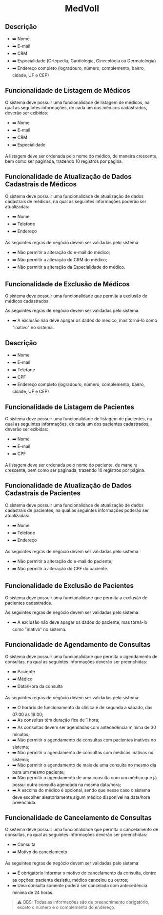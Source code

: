 <h1 align=center>MedVoll</h1>

<h2>Descrição</h2>
<ul class="list">
    <li>➡️ Nome</li>
    <li>➡️ E-mail</li>
    <li>➡️ CRM</li>
    <li>➡️ Especialidade (Ortopedia, Cardiologia, Ginecologia ou Dermatologia)</li>
    <li>➡️ Endereço completo (logradouro, número, complemento, bairro, cidade, UF e CEP)</li>
</ul>

<h2>Funcionalidade de Listagem de Médicos</h2>
<p>O sistema deve possuir uma funcionalidade de listagem de médicos, na qual as seguintes informações, de cada um dos médicos cadastrados, deverão ser exibidas:</p>
<ul class="list">
    <li>➡️ Nome</li>
    <li>➡️ E-mail</li>
    <li>➡️ CRM</li>
    <li>➡️ Especialidade</li>
</ul>
<p>A listagem deve ser ordenada pelo nome do médico, de maneira crescente, bem como ser paginada, trazendo 10 registros por página.</p>

<h2>Funcionalidade de Atualização de Dados Cadastrais de Médicos</h2>
<p>O sistema deve possuir uma funcionalidade de atualização de dados cadastrais de médicos, na qual as seguintes informações poderão ser atualizadas:</p>
<ul class="list">
    <li>➡️ Nome</li>
    <li>➡️ Telefone</li>
    <li>➡️ Endereço</li>
</ul>
<p>As seguintes regras de negócio devem ser validadas pelo sistema:</p>
<ul class="list">
    <li>➡️ Não permitir a alteração do e-mail do médico;</li>
    <li>➡️ Não permitir a alteração do CRM do médico;</li>
    <li>➡️ Não permitir a alteração da Especialidade do médico.</li>
</ul>

<h2>Funcionalidade de Exclusão de Médicos</h2>
<p>O sistema deve possuir uma funcionalidade que permita a exclusão de médicos cadastrados.</p>
<p>As seguintes regras de negócio devem ser validadas pelo sistema:</p>
<ul class="list">
    <li>➡️ A exclusão não deve apagar os dados do médico, mas torná-lo como "inativo" no sistema.</li>
</ul>

<h2>Descrição</h2>
<ul class="list">
    <li>➡️ Nome</li>
    <li>➡️ E-mail</li>
    <li>➡️ Telefone</li>
    <li>➡️ CPF</li>
    <li>➡️ Endereço completo (logradouro, número, complemento, bairro, cidade, UF e CEP)</li>
</ul>

<h2>Funcionalidade de Listagem de Pacientes</h2>
<p>O sistema deve possuir uma funcionalidade de listagem de pacientes, na qual as seguintes informações, de cada um dos pacientes cadastrados, deverão ser exibidas:</p>
<ul class="list">
    <li>➡️ Nome</li>
    <li>➡️ E-mail</li>
    <li>➡️ CPF</li>
</ul>
<p>A listagem deve ser ordenada pelo nome do paciente, de maneira crescente, bem como ser paginada, trazendo 10 registros por página.</p>

<h2>Funcionalidade de Atualização de Dados Cadastrais de Pacientes</h2>
<p>O sistema deve possuir uma funcionalidade de atualização de dados cadastrais de pacientes, na qual as seguintes informações poderão ser atualizadas:</p>
<ul class="list">
    <li>➡️ Nome</li>
    <li>➡️ Telefone</li>
    <li>➡️ Endereço</li>
</ul>
<p>As seguintes regras de negócio devem ser validadas pelo sistema:</p>
<ul class="list">
    <li>➡️ Não permitir a alteração do e-mail do paciente;</li>
    <li>➡️ Não permitir a alteração do CPF do paciente.</li>
</ul>

<h2>Funcionalidade de Exclusão de Pacientes</h2>
<p>O sistema deve possuir uma funcionalidade que permita a exclusão de pacientes cadastrados.</p>
<p>As seguintes regras de negócio devem ser validadas pelo sistema:</p>
<ul class="list">
    <li>➡️ A exclusão não deve apagar os dados do paciente, mas torná-lo como "inativo" no sistema.</li>
</ul>

<h2>Funcionalidade de Agendamento de Consultas</h2>
<p>O sistema deve possuir uma funcionalidade que permita o agendamento de consultas, na qual as seguintes informações deverão ser preenchidas:</p>
<ul class="list">
    <li>➡️ Paciente</li>
    <li>➡️ Médico</li>
    <li>➡️ Data/Hora da consulta</li>
</ul>
<p>As seguintes regras de negócio devem ser validadas pelo sistema:</p>
<ul class="list">
    <li>➡️ O horário de funcionamento da clínica é de segunda a sábado, das 07:00 às 19:00;</li>
    <li>➡️ As consultas têm duração fixa de 1 hora;</li>
    <li>➡️ As consultas devem ser agendadas com antecedência mínima de 30 minutos;</li>
    <li>➡️ Não permitir o agendamento de consultas com pacientes inativos no sistema;</li>
    <li>➡️ Não permitir o agendamento de consultas com médicos inativos no sistema;</li>
    <li>➡️ Não permitir o agendamento de mais de uma consulta no mesmo dia para um mesmo paciente;</li>
    <li>➡️ Não permitir o agendamento de uma consulta com um médico que já possui outra consulta agendada na mesma data/hora;</li>
    <li>➡️ A escolha do médico é opcional, sendo que nesse caso o sistema deve escolher aleatoriamente algum médico disponível na data/hora preenchida.</li>
</ul>

<h2>Funcionalidade de Cancelamento de Consultas</h2>
<p>O sistema deve possuir uma funcionalidade que permita o cancelamento de consultas, na qual as seguintes informações deverão ser preenchidas:</p>
<ul class="list">
    <li>➡️ Consulta</li>
    <li>➡️ Motivo do cancelamento</li>
</ul>
<p>As seguintes regras de negócio devem ser validadas pelo sistema:</p>
<ul class="list">
    <li>➡️ É obrigatório informar o motivo do cancelamento da consulta, dentre as opções: paciente desistiu, médico cancelou ou outros;</li>
    <li>➡️ Uma consulta somente poderá ser cancelada com antecedência mínima de 24 horas.</li>
</ul>



> ⚠️ OBS: Todas as informações são de preenchimento obrigatório, exceto o número e o complemento do endereço.
